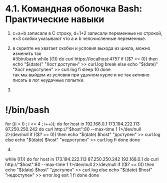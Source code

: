 # 4.1. Командная оболочка Bash: Практические навыки

1. c=a+b записали в С строку, d=1+2 записали переменные но строкой, e=3 скобки указывают что а и b челочисленные переменные.

2. в скрипте не хватает скобки и условия выхода из цикла, можно изменить так  
#!/bin/bash
while ((1))
    do
        curl https://localhost:4757
        if (($? == 0))
        then
        echo "$(date)" "Хост доступен" >> curl.log
        break
    else
        echo "$(date)" "Хост недоступен" >> curl.log
    fi
        sleep 10
done  
так мы выйдем из условия при удачном курле и не так активно писать в лог неудачные попытки.

3.  
# !/bin/bash
for ((i = 0 ; i <= 4 ; i++));
  do
    for host in 192.168.0.1 173.194.222.113 87.250.250.242
        do
                curl http://"$host":80 --max-time 1 1>/dev/null  2>/dev/null
                        if (($? == 0))
                                then
                                        echo "$(date) $host" "доступен" >> curl.log
                                else
                                        echo "$(date) $host" "недоступен" >> curl.log
                        fi
        done
done

4.   
while ((1))
do
        for host in 173.194.222.113 87.250.250.242 192.168.0.1
        do
                curl http://"$host":80 --max-time 1 1>/dev/null  2>/dev/null
                if (($? == 0))
                then
                        echo "$(date) $host" "доступен" >> curl.log
                else
                        echo "$(date) $host" "недоступен" >> error.log
                        exit 1
                fi
        done
done


